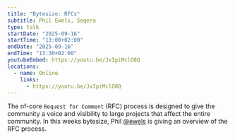 ```yaml
---
title: "Bytesize: RFCs"
subtitle: Phil Ewels, Seqera
type: talk
startDate: "2025-09-16"
startTime: "13:00+02:00"
endDate: "2025-09-16"
endTime: "13:30+02:00"
youtubeEmbed: https://youtu.be/JxIpiMclO8Q
locations:
  - name: Online
    links:
      - https://youtu.be/JxIpiMclO8Q
---
```


The nf-core `Request for Comment` (RFC) process is designed to give the community a voice and visibility to large projects that affect the entire community.
In this weeks bytesize, Phil [@ewels](<[https://github.com/jfy133](https://github.com/ewels)>) is giving an overview of the RFC process.
